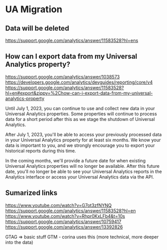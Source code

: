 # UA Migration

## Data will be deleted

<https://support.google.com/analytics/answer/11583528?hl=ens>

## How can I export data from my Universal Analytics property?

<https://support.google.com/analytics/answer/1038573>
<https://developers.google.com/analytics/devguides/reporting/core/v4>
<https://support.google.com/analytics/answer/11583528?hl=en#export&zippy=%2Chow-can-i-export-data-from-my-universal-analytics-property>

Until July 1, 2023, you can continue to use and collect new data in your Universal Analytics properties. Some properties will continue to process data for a short period after this as we stage the shutdown of Universal Analytics.

After July 1, 2023, you'll be able to access your previously processed data in your Universal Analytics property for at least six months. We know your data is important to you, and we strongly encourage you to export your historical reports during this time.

In the coming months, we'll provide a future date for when existing Universal Analytics properties will no longer be available. After this future date, you'll no longer be able to see your Universal Analytics reports in the Analytics interface or access your Universal Analytics data via the API.

## Sumarized links

<https://www.youtube.com/watch?v=G7ot3zfNYNQ>
<https://support.google.com/analytics/answer/11583528?hl=en>
<https://www.youtube.com/watch?v=Rhpr0KxLFb4&t=10s>
<https://support.google.com/analytics/answer/10759417>
<https://support.google.com/analytics/answer/13392826>

GTAG => basic stuff
GTM - corina uses this (more technical, more deeper into the data)
